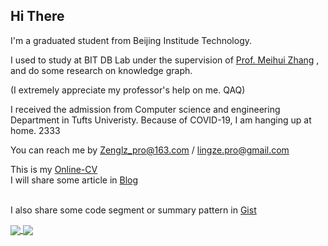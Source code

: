 
## Hi There
I'm a graduated student from Beijing Institude Technology. 

I used to study at BIT DB Lab under the supervision of [Prof. Meihui Zhang](http://cs.bit.edu.cn/szdw/jsml/js/zmh/index.htm) , and do some research on knowledge graph.

(I extremely appreciate my professor's help on me. QAQ)

I received the admission from Computer science and engineering Department in Tufts Univeristy. Because of COVID-19, I am hanging up at home. 2333 

You can reach me by Zenglz_pro@163.com / lingze.pro@gmail.com

This is my [Online-CV](https://zrealshadow.github.io/online-cv/) <br>
I will share some article in [Blog](https://zrealshadow.github.io/)

<br>I also share some code segment or summary pattern in [Gist](https://gist.github.com/Zrealshadow)

<a href="https://github.com/anuraghazra/github-readme-stats">
  <img align="center" src="https://github-readme-stats.vercel.app/api?username=Zrealshadow&show_icons=true" />
</a>
<a href="https://github.com/anuraghazra/convoychat">
  <img align="center" src="https://github-readme-stats.vercel.app/api/top-langs?username=Zrealshadow&layout=compact" />
</a>

